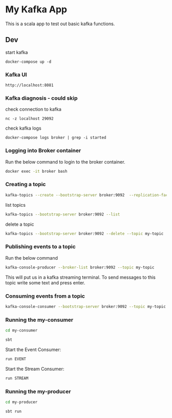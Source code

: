 # My Kafka App

This is a scala app to test out basic kafka functions.

## Dev

start kafka

```shell
docker-compose up -d
```

### Kafka UI

```
http://localhost:8081
```


### Kafka diagnosis - could skip

check connection to kafka
```shell
nc -z localhost 29092
```

check kafka logs
```shell
docker-compose logs broker | grep -i started
```

### Logging into Broker container

Run the below command to login to the broker container.

```bash
docker exec -it broker bash
```

### Creating a topic

```bash
kafka-topics --create --bootstrap-server broker:9092  --replication-factor 1 --partitions 1 --topic my-topic
```

list topics

```bash
kafka-topics --bootstrap-server broker:9092 --list
```

delete a topic
```bash
kafka-topics --bootstrap-server broker:9092 --delete --topic my-topic
```

### Publishing events to a topic

Run the below command

```bash
kafka-console-producer --broker-list broker:9092 --topic my-topic
```

This will put us in a kafka streaming terminal. To send messages to this topic write some text and press enter.

### Consuming events from a topic

```bash
kafka-console-consumer --bootstrap-server broker:9092 --topic my-topic --from-beginning
```

### Running the my-consumer

```bash
cd my-consumer
```

```bash
sbt
```

Start the Event Consumer:

```bash
run EVENT
```

Start the Stream Consumer:
```bash
run STREAM
```

### Running the my-producer

```bash
cd my-producer
```

```bash
sbt run
```

